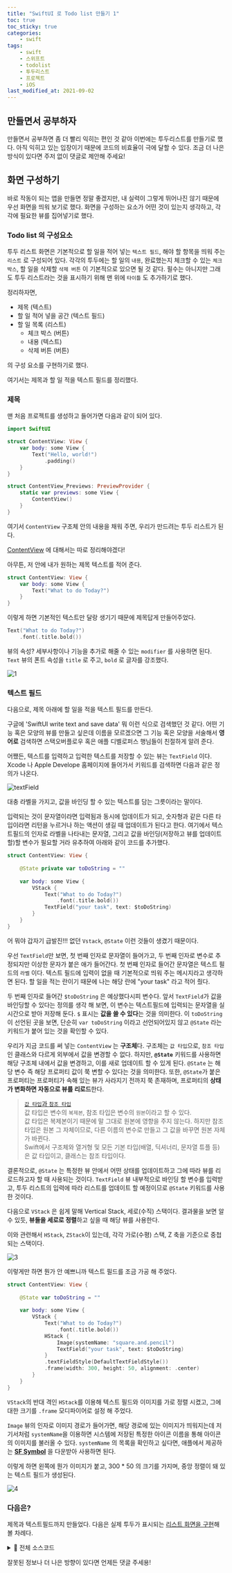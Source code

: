 ```yaml
---
title: "SwiftUI 로 Todo list 만들기 1"
toc: true
toc_sticky: true
categories:
    - swift
tags:
    - swift
    - 스위프트
    - todolist
    - 투두리스트
    - 프로젝트
    - iOS
last_modified_at: 2021-09-02
---
```


## 만들면서 공부하자

만들면서 공부하면 좀 더 빨리 익히는 편인 것 같아 이번에는 투두리스트를 만들기로 했다. 아직 익히고 있는 입장이기 때문에 코드의 비효율이 극에 달할 수 있다. 조금 더 나은 방식이 있다면 주저 없이 댓글로 제안해 주세요!

## 화면 구성하기

바로 작동이 되는 앱을 만들면 정말 좋겠지만, 내 실력이 그렇게 뛰어나진 않기 때문에 우선 화면을 띄워 보기로 했다. 화면을 구성하는 요소가 어떤 것이 있는지 생각하고, 각각에 필요한 뷰를 집어넣기로 했다.

### Todo list 의 구성요소

투두 리스트 화면은 기본적으로 할 일을 적어 넣는 `텍스트 필드`, 해야 할 항목을 띄워 주는 `리스트` 로 구성되어 있다. 각각의 투두에는 할 일의 `내용`, 완료했는지 체크할 수 있는 `체크 박스`, 할 일을 삭제할 `삭제 버튼` 이 기본적으로 있으면 될 것 같다. 필수는 아니지만 그래도 투두 리스트라는 것을 표시하기 위해 맨 위에 `타이틀` 도 추가하기로 했다.

정리하자면,

- 제목 (텍스트)
- 할 일 적어 넣을 공간 (텍스트 필드)
- 할 일 목록 (리스트)
	- 체크 박스 (버튼)
	- 내용 (텍스트)
	- 삭제 버튼 (버튼)

의 구성 요소를 구현하기로 했다.

여기서는 제목과 할 일 적을 텍스트 필드를 정리했다.


### 제목

맨 처음 프로젝트를 생성하고 들어가면 다음과 같이 되어 있다.

```swift
import SwiftUI

struct ContentView: View {
    var body: some View {
        Text("Hello, world!")
            .padding()
    }
}

struct ContentView_Previews: PreviewProvider {
    static var previews: some View {
        ContentView()
    }
}

```

여기서 `ContentView` 구조체 안의 내용을 채워 주면, 우리가 만드려는 투두 리스트가 된다.

[ContentView]() 에 대해서는 따로 정리해야겠다!

아무튼, 저 안에 내가 원하는 제목 텍스트를 적어 준다.

```swift
struct ContentView: View {
    var body: some View {
        Text("What to do Today?")
    }
}
```

이렇게 하면 기본적인 텍스트만 달랑 생기기 때문에 제목답게 만들어주었다.

```swift
Text("What to do Today?")
    .font(.title.bold())
```

뷰의 속성? 세부사항이나 기능을 추가로 해줄 수 있는 `modifier` 를 사용하면 된다. `Text` 뷰의 폰트 속성을 `title` 로 주고, `bold` 로 글자를 강조했다.

![1](/assets/images/swift-todo-1/1.png)


### 텍스트 필드

다음으로, 제목 아래에 할 일을 적을 텍스트 필드를 만든다.

구글에 'SwiftUI write text and save data' 뭐 이런 식으로 검색했던 것 같다. 어떤 기능 혹은 모양의 뷰를 만들고 싶은데 이름을 모르겠으면 그 기능 혹은 모양을 서술해서 **영어로** 검색하면 스택오버플로우 혹은 애플 디벨로퍼스 행님들이 친절하게 알려 준다.

어쨌든, 텍스트를 입력하고 입력한 텍스트를 저장할 수 있는 뷰는 `TextField` 이다. Xcode 나 Apple Develope 홈페이지에 들어가서 키워드를 검색하면 다음과 같은 정의가 나온다.

![textField](/assets/images/swift-todo-1/2.png)

대충 라벨을 가지고, 값을 바인딩 할 수 있는 텍스트를 담는 그릇이라는 말이다.

입력되는 것이 문자열이라면 입력됨과 동시에 업데이트가 되고, 숫자형과 같은 다른 타입이라면 리턴을 누르거나 하는 액션이 생길 때 업데이트가 된다고 한다. 여기에서 텍스트필드의 인자로 라벨을 나타내는 문자열, 그리고 값을 바인딩(저장하고 뷰를 업데이트할)할 변수가 필요할 거라 유추하여 아래와 같이 코드를 추가했다.

```swift
struct ContentView: View {
    
    @State private var toDoString = ""
    
    var body: some View {
        VStack {
            Text("What to do Today?")
                .font(.title.bold())
            TextField("your task", text: $toDoString)
        }
    }
}
```

어 뭐야 갑자기 급발진!!! 없던 `Vstack`, `@State` 이런 것들이 생겼기 때문이다.

우선 `TextField`만 보면, 첫 번째 인자로 문자열이 들어가고, 두 번째 인자로 변수로 추정되지만 이상한 문자가 붙은 애가 들어간다. 첫 번째 인자로 들어간 문자열은 텍스트 필드의 `라벨` 이다. 텍스트 필드에 입력이 없을 때 기본적으로 띄워 주는 메시지라고 생각하면 된다. 할 일을 적는 란이기 때문에 나는 해당 란에 "your task" 라고 적어 줬다.

두 번째 인자로 들어간 `$toDoString` 은 예상했다시피 변수다. 앞서 `TextField`가 값을 바인딩할 수 있다는 정의를 생각 해 보면, 이 변수는 텍스트필드에 입력되는 문자열을 실시간으로 받아 저장해 둔다. `$` 표시는 **값을 쓸 수 있다**는 것을 의미한다. 이 `toDoString`이 선언된 곳을 보면, 단순히 `var toDoString` 이라고 선언되어있지 않고 `@State` 라는 키워드가 붙어 있는 것을 확인할 수 있다.

우리가 지금 코드를 써 넣는 `ContentView` 는 **구조체**다. 구조체는 `값 타입`으로, `참조 타입` 인 클래스와 다르게 외부에서 값을 변경할 수 없다. 하지만, **`@State`** 키워드를 사용하면 해당 구조체 내에서 값을 변경하고, 이를 새로 업데이트 할 수 있게 된다. `@State` 는 해당 변수 즉 해당 프로퍼티 값이 쭉 변할 수 있다는 것을 의미한다. 또한, `@State`가 붙은 프로퍼티는 프로퍼티가 속해 있는 뷰가 사라지기 전까지 쭉 존재하며, 프로퍼티의 **상태가 변화하면 자동으로 뷰를 리로드**한다.

> [`값 타입`과 `참조 타입`](https://2unbini.github.io/swift/swift-struct-class-translate)<br/>
> 값 타입은 변수의 `복제본`, 참조 타입은 변수의 `원본`이라고 할 수 있다. <br/>
> 값 타입은 복제본이기 때문에 말 그대로 원본에 영향을 주지 않는다. 하지만 참조 타입은 원본 그 자체이므로, 다른 이름의 변수로 만들고 그 값을 바꾸면 원본 자체가 바뀐다. <br/>
> Swift에서 구조체와 열거형 및 모든 기본 타입(배열, 딕셔너리, 문자열 튜플 등)은 값 타입이고, 클래스는 참조 타입이다.


결론적으로, `@State` 는 특정한 뷰 안에서 어떤 상태를 업데이트하고 그에 따라 뷰를 리로드하고자 할 때 사용되는 것이다. `TextField` 뷰 내부적으로 바인딩 할 변수를 입력받고, 투두 리스트의 입력에 따라 리스트를 업데이트 할 예정이므로 `@State` 키워드를 사용한 것이다.

다음으로 `VStack` 은 쉽게 말해 Vertical Stack, 세로(수직) 스택이다. 결과물을 보면 알 수 있듯, **뷰들을 세로로 정렬**하고 싶을 때 해당 뷰를 사용한다.

이와 관련해서 `HStack`, `ZStack`이 있는데, 각각 가로(수평) 스택, Z 축을 기준으로 중첩되는 스택이다.

![3](/assets/images/swift-todo-1/3.png)

이렇게만 하면 뭔가 안 예쁘니까 텍스트 필드를 조금 가공 해 주었다.

```swift
struct ContentView: View {
    
    @State var toDoString = ""
    
    var body: some View {
        VStack {
            Text("What to do Today?")
                .font(.title.bold())
            HStack {
                Image(systemName: "square.and.pencil")
                TextField("your task", text: $toDoString)
            }
			.textFieldStyle(DefaultTextFieldStyle())
            .frame(width: 300, height: 50, alignment: .center)
        }
    }
}
```

`VStack`의 반대 격인 `HStack`를 이용해 텍스트 필드와 이미지를 가로 정렬 시켰고, 그에 대한 크기를 `.frame` 모디파이어로 설정 해 주었다.

`Image` 뷰의 인자로 이미지 경로가 들어가면, 해당 경로에 있는 이미지가 띄워지는데 저기서처럼 `systemName`을 이용하면 시스템에 저장된 특정한 아이콘 이름을 통해 아이콘의 이미지를 불러올 수 있다. `systemName` 의 목록을 확인하고 싶다면, 애플에서 제공하는 [**SF Symbol**](https://developer.apple.com/sf-symbols/) 을 다운받아 사용하면 된다.

이렇게 하면 왼쪽에 뭔가 이미지가 붙고, 300 * 50 의 크기를 가지며, 중앙 정렬이 돼 있는 텍스트 필드가 생성된다.

![4](/assets/images/swift-todo-1/4.png)


### 다음은?

제목과 텍스트필드까지 만들었다. 다음은 실제 투두가 표시되는 [리스트 화면을 구현](https://2unbini.github.io/swift/swift-todolist-2)해 볼 차례다.

<details>
<summary>📍 전체 소스코드 </summary>
<div markdown="1">

```swift
import SwiftUI

struct ContentView: View {
    
    @State var toDoString = ""
    
    struct TodoList: Identifiable {
        let id = UUID()
        var content: String
    }
    
    private var todoLists = [
        TodoList(content: "SwiftUI 공부하기"),
        TodoList(content: "블로그 글 쓰기"),
        TodoList(content: "백준 문제 풀기")
    ]
    
    var body: some View {
        VStack {
            Text("What to do Today?")
                .font(.title.bold())
            
            HStack {
                Image(systemName: "square.and.pencil")
                    TextField("your task", text: $toDoString)
            }
            .textFieldStyle(DefaultTextFieldStyle())
            .frame(width: 300, height: 50, alignment: .center)
        }
    }
}

struct ContentView_Previews: PreviewProvider {
    static var previews: some View {
        ContentView()
    }
}
```

</div>
</details>

잘못된 정보나 더 나은 방향이 있다면 언제든 댓글 주세용!